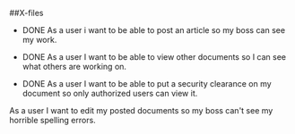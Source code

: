 ##X-files

* DONE As a user i want to be able to post an article so my boss can see my work.

* DONE As a user I want to be able to view other documents so I can see what others are working on.

* DONE As a user I want to be able to put a security clearance on my document so only authorized users can view it.

As a user I want to edit my posted documents so my boss can't see my horrible spelling errors.
